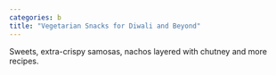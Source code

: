 ```yaml
---
categories: b
title: "Vegetarian Snacks for Diwali and Beyond"
---
```

Sweets, extra-crispy samosas, nachos layered with chutney and more recipes.